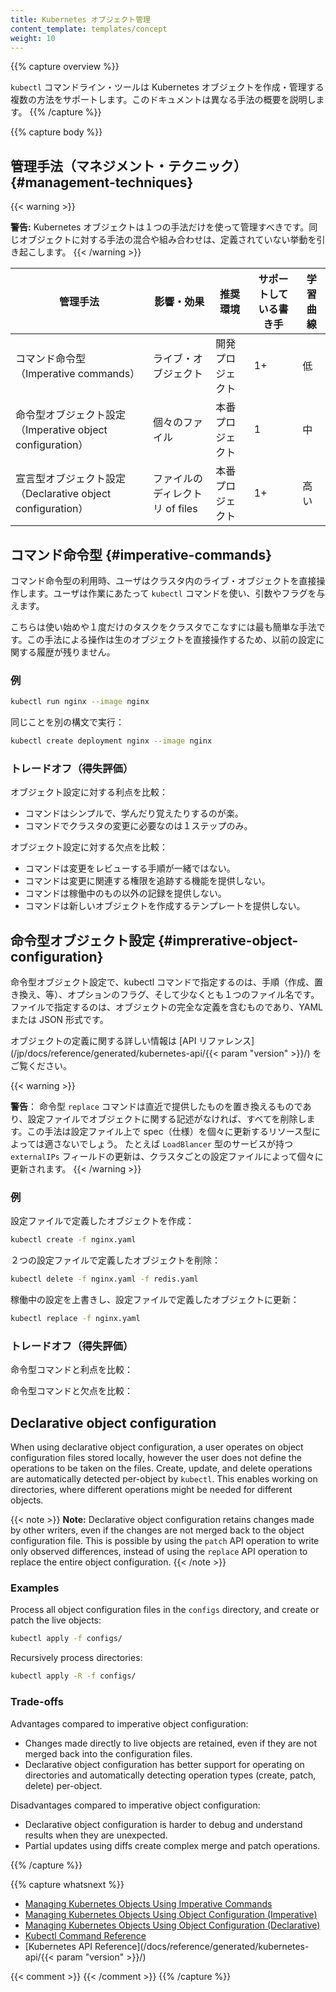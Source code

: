 ```yaml
---
title: Kubernetes オブジェクト管理
content_template: templates/concept
weight: 10
---
```


{{% capture overview %}}
<!--
The `kubectl` command-line tool supports several different ways to create and manage
Kubernetes objects. This document provides an overview of the different
approaches.
-->
`kubectl` コマンドライン・ツールは Kubernetes オブジェクトを作成・管理する複数の方法をサポートします。このドキュメントは異なる手法の概要を説明します。
{{% /capture %}}

{{% capture body %}}
<!--
## Management techniques
-->
## 管理手法（マネジメント・テクニック） {#management-techniques}

{{< warning >}}
<!--
**Warning:** A Kubernetes object should be managed using only one technique. Mixing
and matching techniques for the same object results in undefined behavior.
-->
**警告:** Kubernetes オブジェクトは１つの手法だけを使って管理すべきです。同じオブジェクトに対する手法の混合や組み合わせは、定義されていない挙動を引き起こします。
{{< /warning >}}

<!--
| Management technique             | Operates on          |Recommended environment | Supported writers  | Learning curve |
|----------------------------------|----------------------|------------------------|--------------------|----------------|
| Imperative commands              | Live objects         | Development projects   | 1+                 | Lowest         |
| Imperative object configuration  | Individual files     | Production projects    | 1                  | Moderate       |
| Declarative object configuration | Directories of files | Production projects    | 1+                 | Highest        |
-->
| 管理手法             | 影響・効果          |推奨環境 | サポートしている書き手  | 学習曲線 |
|----------------------------------|----------------------|------------------------|--------------------|----------------|
| コマンド命令型（Imperative commands）              | ライブ・オブジェクト         | 開発プロジェクト   | 1+                 | 低         |
| 命令型オブジェクト設定（Imperative object configuration）  | 個々のファイル     | 本番プロジェクト    | 1                  | 中       |
| 宣言型オブジェクト設定（Declarative object configuration） | ファイルのディレクトリ of files | 本番プロジェクト    | 1+                 | 高い        |

<!--
## Imperative commands
-->
## コマンド命令型 {#imperative-commands}

<!--
When using imperative commands, a user operates directly on live objects
in a cluster. The user provides operations to
the `kubectl` command as arguments or flags.
-->
コマンド命令型の利用時、ユーザはクラスタ内のライブ・オブジェクトを直接操作します。ユーザは作業にあたって `kubectl` コマンドを使い、引数やフラグを与えます。

<!--
This is the simplest way to get started or to run a one-off task in
a cluster. Because this technique operates directly on live
objects, it provides no history of previous configurations.
-->
こちらは使い始めや１度だけのタスクをクラスタでこなすには最も簡単な手法です。この手法による操作は生のオブジェクトを直接操作するため、以前の設定に関する履歴が残りません。

<!--
### Examples
-->
### 例
<!--
Run an instance of the nginx container by creating a Deployment object:
nginx コンテナのインスタンスを実行し、デプロイメント・オブジェクトを作成：
-->

```sh
kubectl run nginx --image nginx
```

<!--
Do the same thing using a different syntax:
-->
同じことを別の構文で実行：

```sh
kubectl create deployment nginx --image nginx
```

<!--
### Trade-offs
-->
### トレードオフ（得失評価）
<!--
Advantages compared to object configuration:
-->
オブジェクト設定に対する利点を比較：

<!--
- Commands are simple, easy to learn and easy to remember.
- Commands require only a single step to make changes to the cluster.
-->
- コマンドはシンプルで、学んだり覚えたりするのが楽。
- コマンドでクラスタの変更に必要なのは１ステップのみ。

<!--
Disadvantages compared to object configuration:
-->
オブジェクト設定に対する欠点を比較：

<!--
- Commands do not integrate with change review processes.
- Commands do not provide an audit trail associated with changes.
- Commands do not provide a source of records except for what is live.
- Commands do not provide a template for creating new objects.
-->
- コマンドは変更をレビューする手順が一緒ではない。
- コマンドは変更に関連する権限を追跡する機能を提供しない。
- コマンドは稼働中のもの以外の記録を提供しない。
- コマンドは新しいオブジェクトを作成するテンプレートを提供しない。

<!--
## Imperative object configuration
-->
## 命令型オブジェクト設定 {#imprerative-object-configuration}

<!--
In imperative object configuration, the kubectl command specifies the
operation (create, replace, etc.), optional flags and at least one file
name. The file specified must contain a full definition of the object
in YAML or JSON format.
-->
命令型オブジェクト設定で、kubectl コマンドで指定するのは、手順（作成、置き換え、等）、オプションのフラグ、そして少なくとも１つのファイル名です。ファイルで指定するのは、オブジェクトの完全な定義を含むものであり、YAML または JSON 形式です。

<!--
See the [API reference](/docs/reference/generated/kubernetes-api/{{< param "version" >}}/)
for more details on object definitions.
-->
オブジェクトの定義に関する詳しい情報は [API リファレンス](/jp/docs/reference/generated/kubernetes-api/{{< param "version" >}}/) をご覧ください。

{{< warning >}}
<!--
**Warning:** The imperative `replace` command replaces the existing
spec with the newly provided one, dropping all changes to the object missing from
the configuration file.  This approach should not be used with resource
types whose specs are updated independently of the configuration file.
Services of type `LoadBalancer`, for example, have their `externalIPs` field updated
independently from the configuration by the cluster.
-->
**警告**： 命令型 `replace` コマンドは直近で提供したものを置き換えるものであり、設定ファイルでオブジェクトに関する記述がなければ、すべてを削除します。この手法は設定ファイル上で spec（仕様）を個々に更新するリソース型によっては適さないでしょう。 たとえば `LoadBlancer` 型のサービスが持つ `externalIPs` フィールドの更新は、クラスタごとの設定ファイルによって個々に更新されます。
{{< /warning >}}

<!--
### Examples
-->
### 例

<!--
Create the objects defined in a configuration file:
-->
設定ファイルで定義したオブジェクトを作成：

```sh
kubectl create -f nginx.yaml
```

<!--
Delete the objects defined in two configuration files:
-->
２つの設定ファイルで定義したオブジェクトを削除：

```sh
kubectl delete -f nginx.yaml -f redis.yaml
```

<!--
Update the objects defined in a configuration file by overwriting
the live configuration:
-->
稼働中の設定を上書きし、設定ファイルで定義したオブジェクトに更新：

```sh
kubectl replace -f nginx.yaml
```

<!--
### Trade-offs
-->
### トレードオフ（得失評価）

<!--
Advantages compared to imperative commands:
-->
命令型コマンドと利点を比較：

<!--
- Object configuration can be stored in a source control system such as Git.
- Object configuration can integrate with processes such as reviewing changes before push and audit trails.
- Object configuration provides a template for creating new objects.
-->

<!--
Disadvantages compared to imperative commands:
-->
命令型コマンドと欠点を比較：

<!--
- Object configuration requires basic understanding of the object schema.
- Object configuration requires the additional step of writing a YAML file.
-->

<!--
Advantages compared to declarative object configuration:
-->

<!--
- Imperative object configuration behavior is simpler and easier to understand.
- As of Kubernetes version 1.5, imperative object configuration is more mature.
-->

<!--
Disadvantages compared to declarative object configuration:
-->

<!--
- Imperative object configuration works best on files, not directories.
- Updates to live objects must be reflected in configuration files, or they will be lost during the next replacement.
-->

## Declarative object configuration

When using declarative object configuration, a user operates on object
configuration files stored locally, however the user does not define the
operations to be taken on the files. Create, update, and delete operations
are automatically detected per-object by `kubectl`. This enables working on
directories, where different operations might be needed for different objects.

{{< note >}}
**Note:** Declarative object configuration retains changes made by other
writers, even if the changes are not merged back to the object configuration file.
This is possible by using the `patch` API operation to write only
observed differences, instead of using the `replace`
API operation to replace the entire object configuration.
{{< /note >}}

### Examples

Process all object configuration files in the `configs` directory, and
create or patch the live objects:

```sh
kubectl apply -f configs/
```

Recursively process directories:

```sh
kubectl apply -R -f configs/
```

### Trade-offs

Advantages compared to imperative object configuration:

- Changes made directly to live objects are retained, even if they are not merged back into the configuration files.
- Declarative object configuration has better support for operating on directories and automatically detecting operation types (create, patch, delete) per-object.

Disadvantages compared to imperative object configuration:

- Declarative object configuration is harder to debug and understand results when they are unexpected.
- Partial updates using diffs create complex merge and patch operations.

{{% /capture %}}

{{% capture whatsnext %}}
- [Managing Kubernetes Objects Using Imperative Commands](/docs/concepts/overview/object-management-kubectl/imperative-command/)
- [Managing Kubernetes Objects Using Object Configuration (Imperative)](/docs/concepts/overview/object-management-kubectl/imperative-config/)
- [Managing Kubernetes Objects Using Object Configuration (Declarative)](/docs/concepts/overview/object-management-kubectl/declarative-config/)
- [Kubectl Command Reference](/docs/reference/generated/kubectl/kubectl-commands/)
- [Kubernetes API Reference](/docs/reference/generated/kubernetes-api/{{< param "version" >}}/)

{{< comment >}}
{{< /comment >}}
{{% /capture %}}


